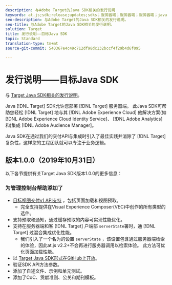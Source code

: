 ```yaml
---
description: 与Adobe Target的Java SDK相关的发行说明
keywords: at.js;sdk;release;updates;sdks；服务器端；服务器端；服务器端；java;java sdk
seo-description: 与Adobe Target的Java SDK相关的发行说明。
seo-title: 与Adobe Target的Java SDK相关的发行说明。
solution: Target
title: 发行说明——目标Java SDK
topic: Standard
translation-type: tm+mt
source-git-commit: 540367e4c49c712df98dc132bccf4f29b4d6f095

---
```



# 发行说明——目标Java SDK

与 [Target Java SDK相关的发行说明](https://github.com/adobe/target-java-sdk)。

Java [!DNL Target] SDK允许您部署 [!DNL Target] 服务器端。 此Java SDK可帮助您轻松 [!DNL Target] 地与其 [!DNL Adobe Experience Cloud] 他解决方案(如 [!DNL Adobe Experience Cloud Identity Service]、 [!DNL Adobe Analytics]和)集成 [!DNL Adobe Audience Manager]。

Java SDK在通过我们的交付API与集成时引入了最佳实践并消除了 [!DNL Target] 复杂性，这样您的工程团队就可以专注于业务逻辑。

## 版本1.0.0（2019年10月31日）

以下各节提供有关Target Java SDK版本1.0.0的更多信息：

### 为管理控制台帮助添加了

* [目标视图交付v1 API支持](https://developers.adobetarget.com/api/delivery-api/) ，包括页面加载和视图预取。
   * 完全支持提供在Visual Experience Composer(VEC)中创作的所有类型的选件。
* 支持预取和通知，通过缓存预取的内容可实现性能优化。
* 支持在服务器端和客 [!DNL Target] 户端部 `serverState`署时，通 [!DNL Target] 过混合集成优化性能。
   * 我们引入了一个名为的设置 `serverState` ，该设置包含通过服务器端检索的体验，因此at.js v2.2+不会再进行服务器调用以检索体验。 此方法可优化页面加载性能。
* 以 [Target Java SDK形式在GitHub上开放](https://github.com/adobe/target-java-sdk)。
* 验证SDK API方法参数。
* 添加了自述文件、示例和单元测试。
* 添加了CoC、贡献准则、公关和期刊模板。

